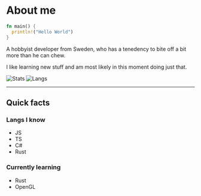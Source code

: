 # About me

```rs
fn main() {
  println!("Hello World")
}
```

A hobbyist developer from Sweden, who has a tenedency to bite off a bit more than he can chew.

I like learning new stuff and am most likely in this moment doing just that.

![Stats](https://github-readme-stats.vercel.app/api?username=ludegra&count_private=true&show_icons=true)
![Langs](https://github-readme-stats.vercel.app/api/top-langs/?username=ludegra&layout=compact&langs_count=8)
***
## Quick facts

### Langs I know

- JS
- TS
- C#
- Rust

### Currently learning 

- Rust
- OpenGL